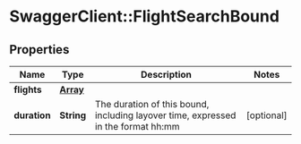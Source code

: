 # SwaggerClient::FlightSearchBound

## Properties
Name | Type | Description | Notes
------------ | ------------- | ------------- | -------------
**flights** | [**Array<FlightSearchSegment>**](FlightSearchSegment.md) |  |
**duration** | **String** | The duration of this bound, including layover time, expressed in the format hh:mm | [optional]


